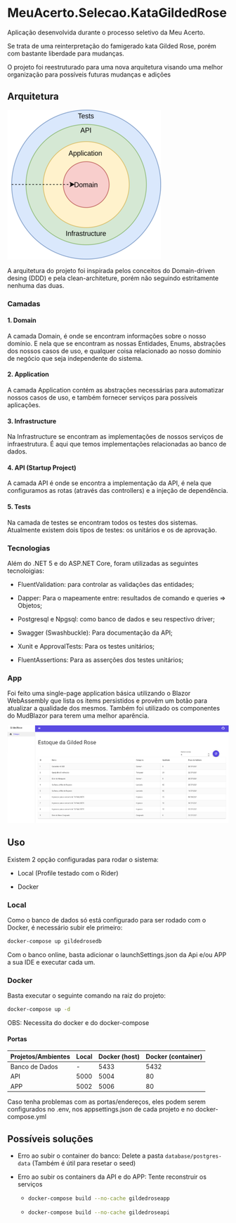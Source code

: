 # MeuAcerto.Selecao.KataGildedRose

Aplicação desenvolvida durante o processo seletivo da Meu Acerto.

Se trata de uma reinterpretação do famigerado kata Gilded Rose, porém com bastante liberdade para mudanças.

O projeto foi reestruturado para uma nova arquitetura visando uma melhor organização para possíveis futuras mudanças e adições

## Arquitetura

![Diagrama de camadas](docs/imgs/layers.png)

A arquitetura do projeto foi inspirada pelos conceitos do Domain-driven desing (DDD) e pela clean-architeture, porém não seguindo estritamente nenhuma das duas.

### Camadas

#### 1. Domain

A camada Domain, é onde se encontram informações sobre o nosso domínio. E nela que se encontram as nossas Entidades, Enums, abstrações dos nossos casos de uso, e qualquer coisa relacionado ao nosso domínio de negócio que seja independente do sistema.

#### 2. Application

A camada Application contém as abstrações necessárias para automatizar nossos casos de uso, e também fornecer serviços para possíveis aplicações.

#### 3. Infrastructure

Na Infrastructure se encontram as implementações de nossos serviços de infraestrutura. É aqui que temos implementações relacionadas ao banco de dados.

#### 4. API (Startup Project)

A camada API é onde se encontra a implementação da API, é nela que configuramos as rotas (através das controllers) e a injeção de dependência.

#### 5. Tests

Na camada de testes se encontram todos os testes dos sistemas. Atualmente existem dois tipos de testes: os unitários e os de aprovação.

### Tecnologias

Além do .NET 5 e do ASP.NET Core, foram utilizadas as seguintes tecnoloigias:

- FluentValidation: para controlar as validações das entidades;

- Dapper: Para o mapeamente entre: resultados de comando e queries => Objetos;

- Postgresql e Npgsql: como banco de dados e seu respectivo driver;

- Swagger (Swashbuckle): Para documentação da API;

- Xunit e ApprovalTests: Para os testes unitários;

- FluentAssertions: Para as asserções dos testes unitários;

### App

Foi feito uma single-page application básica utilizando o Blazor WebAssembly que lista os items persistidos e provêm um botão para atualizar a qualidade dos mesmos. Também foi utilizado os componentes do MudBlazor para terem uma melhor aparência.

![Print da listagem do APP](docs/imgs/app.png)

## Uso

Existem 2 opção configuradas para rodar o sistema:

- Local (Profile testado com o Rider)

- Docker

### Local

Como o banco de dados só está configurado para ser rodado com o Docker, é necessário subir ele primeiro:

```bash
docker-compose up gildedrosedb
```

Com o banco online, basta adicionar o launchSettings.json da Api e/ou APP a sua IDE e executar cada um.

### Docker

Basta executar o seguinte comando na raiz do projeto:

```bash
docker-compose up -d
```

OBS: Necessita do docker e do docker-compose

#### Portas

| Projetos/Ambientes | Local | Docker (host) | Docker (container) |
| ------------------ | ----- | ------------- | ------------------ |
| Banco de Dados     | -     | 5433          | 5432               |
| API                | 5000  | 5004          | 80                 |
| APP                | 5002  | 5006          | 80                 |

Caso tenha problemas com as portas/endereços, eles podem serem configurados no .env, nos appsettings.json de cada projeto e no docker-compose.yml

## Possíveis soluções

- Erro ao subir o container do banco: Delete a pasta `database/postgres-data` (Também é útil para resetar o seed)

- Erro ao subir os containers da API e do APP: Tente reconstruir os serviços
  
  - ```bash
    docker-compose build --no-cache gildedroseapp
    ```
  
  - ```bash
    docker-compose build --no-cache gildedroseapi
    ```